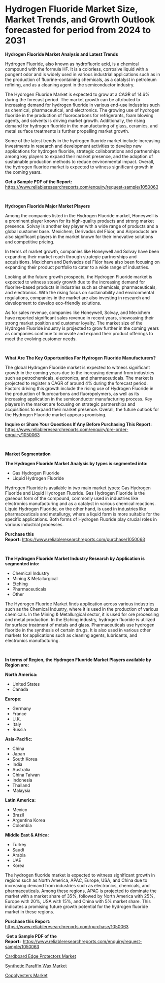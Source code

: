 <p><h1>Hydrogen Fluoride Market Size, Market Trends, and Growth Outlook forecasted for period from 2024 to 2031</h1></p><p><strong>Hydrogen Fluoride Market Analysis and Latest Trends</strong></p>
<p><p>Hydrogen Fluoride, also known as hydrofluoric acid, is a chemical compound with the formula HF. It is a colorless, corrosive liquid with a pungent odor and is widely used in various industrial applications such as in the production of fluorine-containing chemicals, as a catalyst in petroleum refining, and as a cleaning agent in the semiconductor industry.</p><p>The Hydrogen Fluoride Market is expected to grow at a CAGR of 14.6% during the forecast period. The market growth can be attributed to increasing demand for hydrogen fluoride in various end-use industries such as chemical, pharmaceutical, and electronics. The growing use of hydrogen fluoride in the production of fluorocarbons for refrigerants, foam blowing agents, and solvents is driving market growth. Additionally, the rising demand for hydrogen fluoride in the manufacturing of glass, ceramics, and metal surface treatments is further propelling market growth.</p><p>Some of the latest trends in the hydrogen fluoride market include increasing investments in research and development activities to develop new applications for hydrogen fluoride, strategic collaborations and partnerships among key players to expand their market presence, and the adoption of sustainable production methods to reduce environmental impact. Overall, the hydrogen fluoride market is expected to witness significant growth in the coming years.</p></p>
<p><strong>Get a Sample PDF of the Report:&nbsp;</strong> <a href="https://www.reliableresearchreports.com/enquiry/request-sample/1050063">https://www.reliableresearchreports.com/enquiry/request-sample/1050063</a></p>
<p>&nbsp;</p>
<p><strong>Hydrogen Fluoride Major Market Players</strong></p>
<p><p>Among the companies listed in the Hydrogen Fluoride market, Honeywell is a prominent player known for its high-quality products and strong market presence. Solvay is another key player with a wide range of products and a global customer base. Mexichem, Derivados del Flúor, and Airproducts are also significant players in the market known for their innovative solutions and competitive pricing.</p><p>In terms of market growth, companies like Honeywell and Solvay have been expanding their market reach through strategic partnerships and acquisitions. Mexichem and Derivados del Flúor have also been focusing on expanding their product portfolio to cater to a wide range of industries. </p><p>Looking at the future growth prospects, the Hydrogen Fluoride market is expected to witness steady growth due to the increasing demand for fluorine-based products in industries such as chemicals, pharmaceuticals, and electronics. With the rising focus on sustainability and environmental regulations, companies in the market are also investing in research and development to develop eco-friendly solutions.</p><p>As for sales revenue, companies like Honeywell, Solvay, and Mexichem have reported significant sales revenue in recent years, showcasing their strong market position and customer loyalty. The market size of the Hydrogen Fluoride industry is projected to grow further in the coming years as companies continue to innovate and expand their product offerings to meet the evolving customer needs.</p></p>
<p>&nbsp;</p>
<p><strong>What Are The Key Opportunities For Hydrogen Fluoride Manufacturers?</strong></p>
<p><p>The global Hydrogen Fluoride market is expected to witness significant growth in the coming years due to the increasing demand from industries such as petrochemicals, electronics, and pharmaceuticals. The market is projected to register a CAGR of around 4% during the forecast period. Factors driving this growth include the rising use of Hydrogen Fluoride in the production of fluorocarbons and fluoropolymers, as well as its increasing application in the semiconductor manufacturing process. Key players in the market are focusing on strategic partnerships and acquisitions to expand their market presence. Overall, the future outlook for the Hydrogen Fluoride market appears promising.</p></p>
<p><strong>Inquire or Share Your Questions If Any Before Purchasing This Report:</strong> <a href="https://www.reliableresearchreports.com/enquiry/pre-order-enquiry/1050063">https://www.reliableresearchreports.com/enquiry/pre-order-enquiry/1050063</a></p>
<p>&nbsp;</p>
<p><strong>Market Segmentation</strong></p>
<p><strong>The Hydrogen Fluoride Market Analysis by types is segmented into:</strong></p>
<p><ul><li>Gas Hydrogen Fluoride</li><li>Liquid Hydrogen Fluoride</li></ul></p>
<p><p>Hydrogen Fluoride is available in two main market types: Gas Hydrogen Fluoride and Liquid Hydrogen Fluoride. Gas Hydrogen Fluoride is the gaseous form of the compound, commonly used in industries like electronics manufacturing and as a catalyst in various chemical reactions. Liquid Hydrogen Fluoride, on the other hand, is used in industries like pharmaceuticals and metallurgy, where a liquid form is more suitable for the specific applications. Both forms of Hydrogen Fluoride play crucial roles in various industrial processes.</p></p>
<p><strong>Purchase this Report:&nbsp;</strong><a href="https://www.reliableresearchreports.com/purchase/1050063">https://www.reliableresearchreports.com/purchase/1050063</a></p>
<p>&nbsp;</p>
<p><strong>The Hydrogen Fluoride Market Industry Research by Application is segmented into:</strong></p>
<p><ul><li>Chemical Industry</li><li>Mining & Metallurgical</li><li>Etching</li><li>Pharmaceuticals</li><li>Other</li></ul></p>
<p><p>The Hydrogen Fluoride Market finds application across various industries such as the Chemical Industry, where it is used in the production of various chemicals. In the Mining & Metallurgical sector, it is used for ore processing and metal production. In the Etching industry, hydrogen fluoride is utilized for surface treatment of metals and glass. Pharmaceuticals use hydrogen fluoride in the synthesis of certain drugs. It is also used in various other markets for applications such as cleaning agents, lubricants, and electronics manufacturing.</p></p>
<p>&nbsp;</p>
<p><strong>In terms of Region, the Hydrogen Fluoride Market Players available by Region are:</strong></p>
<p>
    <p> <strong> North America: </strong>
        <ul>
            <li>United States</li>
            <li>Canada</li>
        </ul>
        </p> 
    <p> <strong> Europe: </strong>
        <ul>
            <li>Germany</li>
            <li>France</li>
            <li>U.K.</li>
            <li>Italy</li>
            <li>Russia</li>
        </ul>
        </p> 
    <p> <strong> Asia-Pacific: </strong>
        <ul>
            <li>China</li>
            <li>Japan</li>
            <li>South Korea</li>
            <li>India</li>
            <li>Australia</li>
            <li>China Taiwan</li>
            <li>Indonesia</li>
            <li>Thailand</li>
            <li>Malaysia</li>
        </ul>
        </p> 
    <p> <strong> Latin America: </strong>
        <ul>
            <li>Mexico</li>
            <li>Brazil</li>
            <li>Argentina Korea</li>
            <li>Colombia</li>
        </ul>
        </p> 
    <p> <strong> Middle East & Africa: </strong>
        <ul>
            <li>Turkey</li>
            <li>Saudi</li>
            <li>Arabia</li>
            <li>UAE</li>
            <li>Korea</li>
        </ul>
    </p>
    </p>
<p><p>The hydrogen fluoride market is expected to witness significant growth in regions such as North America, APAC, Europe, USA, and China due to increasing demand from industries such as electronics, chemicals, and pharmaceuticals. Among these regions, APAC is projected to dominate the market with a market share of 35%, followed by North America with 25%, Europe with 20%, USA with 15%, and China with 5% market share. This indicates a promising future growth potential for the hydrogen fluoride market in these regions.</p></p>
<p><strong>Purchase this Report: </strong><a href="https://www.reliableresearchreports.com/purchase/1050063">https://www.reliableresearchreports.com/purchase/1050063</a></p>
<p>&nbsp;<strong>Get a Sample PDF of the Report:&nbsp;&nbsp;</strong><a href="https://www.reliableresearchreports.com/enquiry/request-sample/1050063">https://www.reliableresearchreports.com/enquiry/request-sample/1050063</a></p>
<p><strong></strong></p>
<p><p><a href="https://github.com/kosella/Market-Research-Report-List-2/blob/main/cardboard-edge-protectors-market.md">Cardboard Edge Protectors Market</a></p><p><a href="https://github.com/kufem1/Market-Research-Report-List-1/blob/main/synthetic-paraffin-wax-market.md">Synthetic Paraffin Wax Market</a></p><p><a href="https://github.com/singletonthaxterkelliehr2df/Market-Research-Report-List-1/blob/main/copolyesters-market.md">Copolyesters Market</a></p></p>